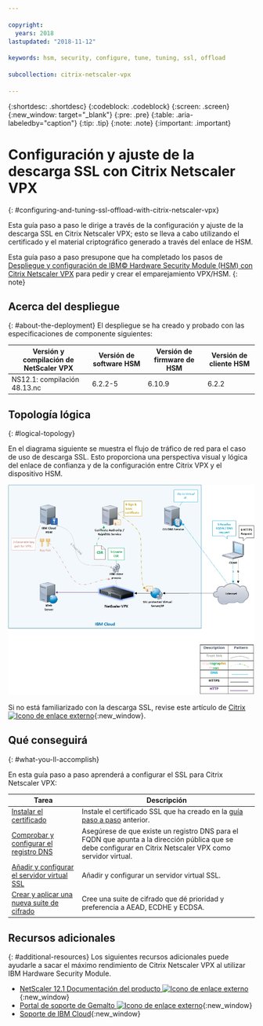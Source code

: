 ```yaml
---

copyright:
  years: 2018
lastupdated: "2018-11-12"

keywords: hsm, security, configure, tune, tuning, ssl, offload

subcollection: citrix-netscaler-vpx

---
```


{:shortdesc: .shortdesc}
{:codeblock: .codeblock}
{:screen: .screen}
{:new_window: target="_blank"}
{:pre: .pre}
{:table: .aria-labeledby="caption"}
{:tip: .tip}
{:note: .note}
{:important: .important}

# Configuración y ajuste de la descarga SSL con Citrix Netscaler VPX
{: #configuring-and-tuning-ssl-offload-with-citrix-netscaler-vpx}

Esta guía paso a paso le dirige a través de la configuración y ajuste de la descarga SSL en Citrix Netscaler VPX; esto se lleva a cabo utilizando el certificado y el material criptográfico generado a través del enlace de HSM.

Esta guía paso a paso presupone que ha completado los pasos de [Despliegue y configuración de IBM© Hardware Security Module (HSM) con Citrix Netscaler VPX](/docs/infrastructure/citrix-netscaler-vpx?topic=citrix-netscaler-vpx-deploying-and-configuring-the-ibm-hardware-security-module-hsm-with-citrix-netscaler-vpx) para pedir y crear el emparejamiento VPX/HSM.
{: note}

## Acerca del despliegue
{: #about-the-deployment}
El despliegue se ha creado y probado con las especificaciones de componente siguientes:

| Versión y compilación de NetScaler VPX	| Versión de software HSM | Versión de firmware de HSM | Versión de cliente HSM |
| ------------- | ------------- | ------------- | ------------- |
| NS12.1: compilación 48.13.nc | 6.2.2-5 | 6.10.9 | 6.2.2 |


## Topología lógica
{: #logical-topology}

En el diagrama siguiente se muestra el flujo de tráfico de red para el caso de uso de descarga SSL. Esto proporciona una perspectiva visual y lógica del enlace de confianza y de la configuración entre Citrix VPX y el dispositivo HSM.

<img src="images/network-flows-logical-topology.jpg" alt="dibujo" style="width: 700px;"/>

Si no está familiarizado con la descarga SSL, revise este artículo de [Citrix ![Icono de enlace externo](../../icons/launch-glyph.svg "Icono de enlace externo")](https://docs.citrix.com/en-us/netscaler/12-1/ssl.html){:new_window}.

## Qué conseguirá
{: #what-you-ll-accomplish}

En esta guía paso a paso aprenderá a configurar el SSL para Citrix Netscaler VPX:

Tarea  | Descripción
------------- | -------------
[Instalar el certificado](/docs/infrastructure/citrix-netscaler-vpx?topic=citrix-netscaler-vpx-install-your-ssl-certificate) | Instale el certificado SSL que ha creado en la [guía paso a paso](/docs/infrastructure/citrix-netscaler-vpx?topic=citrix-netscaler-vpx-deploying-and-configuring-the-ibm-hardware-security-module-hsm-with-citrix-netscaler-vpx) anterior.
[Comprobar y configurar el registro DNS](/docs/infrastructure/citrix-netscaler-vpx?topic=citrix-netscaler-vpx-check-and-configure-the-dns-record) | Asegúrese de que existe un registro DNS para el FQDN que apunta a la dirección pública que se debe configurar en Citrix Netscaler VPX como servidor virtual.
[Añadir y configurar el servidor virtual SSL](/docs/infrastructure/citrix-netscaler-vpx?topic=citrix-netscaler-vpx-add-and-configure-the-ssl-virtual-server) | Añadir y configurar un servidor virtual SSL.
[Crear y aplicar una nueva suite de cifrado](/docs/infrastructure/citrix-netscaler-vpx?topic=citrix-netscaler-vpx-create-and-apply-a-new-cipher-suite) | Cree una suite de cifrado que dé prioridad y preferencia a AEAD, ECDHE y ECDSA.

## Recursos adicionales
{: #additional-resources}
Los siguientes recursos adicionales puede ayudarle a sacar el máximo rendimiento de Citrix Netscaler VPX al utilizar IBM Hardware Security Module.

* [NetScaler 12.1 Documentación del producto ![Icono de enlace externo](../../icons/launch-glyph.svg "Icono de enlace externo")](https://docs.citrix.com/en-us/netscaler/12-1/){:new_window}
* [Portal de soporte de Gemalto ![Icono de enlace externo](../../icons/launch-glyph.svg "Icono de enlace externo")](https://supportportal.gemalto.com/csm?id=csm_index){:new_window}
* [Soporte de IBM Cloud](/docs/get-support?topic=get-support-using-avatar){:new_window}
